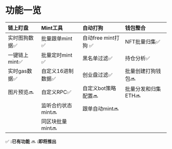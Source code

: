# 功能一览
| 链上盯盘 | Mint工具 | 自动打狗 | 钱包整合 |
| :-----| :----- | :----- | :----- |
| 实时图狗数据:white_check_mark: | 批量跟单mint :white_check_mark: | 自动free mint打狗 :white_check_mark: | NFT批量归集:white_check_mark: |
| 一键链上mint:white_check_mark: | 批量定时mint :white_check_mark: | 黑名单过滤:white_check_mark: | 持仓分析:white_check_mark: |
| 实时gas数据:white_check_mark: | 自定义16进制数据:white_check_mark: | 创业盘过滤:white_check_mark:  | 批量创建打狗钱包:soon: |
| 图片预览:soon: | 自定义RPC:white_check_mark: | 自定义bot策略配置:soon:  | 批量分发和归集ETH:soon: |
| | 监听合约状态mint:soon: | 跟单自动mint:soon:  | |
| | 同区块批量mint:soon: |  | |

:white_check_mark: **:已有功能**
:soon: **:即将推出**
